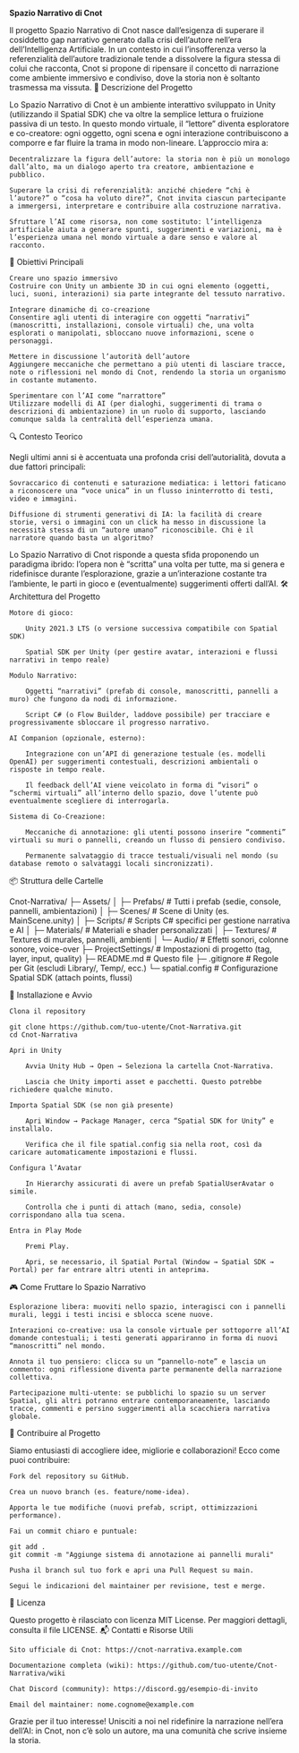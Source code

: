 **Spazio Narrativo di Cnot**

Il progetto Spazio Narrativo di Cnot nasce dall’esigenza di superare il cosiddetto gap narrativo generato dalla crisi dell’autore nell’era dell’Intelligenza Artificiale. In un contesto in cui l’insofferenza verso la referenzialità dell’autore tradizionale tende a dissolvere la figura stessa di colui che racconta, Cnot si propone di ripensare il concetto di narrazione come ambiente immersivo e condiviso, dove la storia non è soltanto trasmessa ma vissuta.
🌟 Descrizione del Progetto

Lo Spazio Narrativo di Cnot è un ambiente interattivo sviluppato in Unity (utilizzando il Spatial SDK) che va oltre la semplice lettura o fruizione passiva di un testo. In questo mondo virtuale, il “lettore” diventa esploratore e co-creatore: ogni oggetto, ogni scena e ogni interazione contribuiscono a comporre e far fluire la trama in modo non-lineare. L’approccio mira a:

    Decentralizzare la figura dell’autore: la storia non è più un monologo dall’alto, ma un dialogo aperto tra creatore, ambientazione e pubblico.

    Superare la crisi di referenzialità: anziché chiedere “chi è l’autore?” o “cosa ha voluto dire?”, Cnot invita ciascun partecipante a immergersi, interpretare e contribuire alla costruzione narrativa.

    Sfruttare l’AI come risorsa, non come sostituto: l’intelligenza artificiale aiuta a generare spunti, suggerimenti e variazioni, ma è l’esperienza umana nel mondo virtuale a dare senso e valore al racconto.

🎯 Obiettivi Principali

    Creare uno spazio immersivo
    Costruire con Unity un ambiente 3D in cui ogni elemento (oggetti, luci, suoni, interazioni) sia parte integrante del tessuto narrativo.

    Integrare dinamiche di co-creazione
    Consentire agli utenti di interagire con oggetti “narrativi” (manoscritti, installazioni, console virtuali) che, una volta esplorati o manipolati, sbloccano nuove informazioni, scene o personaggi.

    Mettere in discussione l’autorità dell’autore
    Aggiungere meccaniche che permettano a più utenti di lasciare tracce, note o riflessioni nel mondo di Cnot, rendendo la storia un organismo in costante mutamento.

    Sperimentare con l’AI come “narrattore”
    Utilizzare modelli di AI (per dialoghi, suggerimenti di trama o descrizioni di ambientazione) in un ruolo di supporto, lasciando comunque salda la centralità dell’esperienza umana.

🔍 Contesto Teorico

Negli ultimi anni si è accentuata una profonda crisi dell’autorialità, dovuta a due fattori principali:

    Sovraccarico di contenuti e saturazione mediatica: i lettori faticano a riconoscere una “voce unica” in un flusso ininterrotto di testi, video e immagini.

    Diffusione di strumenti generativi di IA: la facilità di creare storie, versi o immagini con un click ha messo in discussione la necessità stessa di un “autore umano” riconoscibile. Chi è il narratore quando basta un algoritmo?

Lo Spazio Narrativo di Cnot risponde a questa sfida proponendo un paradigma ibrido: l’opera non è “scritta” una volta per tutte, ma si genera e ridefinisce durante l’esplorazione, grazie a un’interazione costante tra l’ambiente, le parti in gioco e (eventualmente) suggerimenti offerti dall’AI.
🛠️ Architettura del Progetto

    Motore di gioco:

        Unity 2021.3 LTS (o versione successiva compatibile con Spatial SDK)

        Spatial SDK per Unity (per gestire avatar, interazioni e flussi narrativi in tempo reale)

    Modulo Narrativo:

        Oggetti “narrativi” (prefab di console, manoscritti, pannelli a muro) che fungono da nodi di informazione.

        Script C# (o Flow Builder, laddove possibile) per tracciare e progressivamente sbloccare il progresso narrativo.

    AI Companion (opzionale, esterno):

        Integrazione con un’API di generazione testuale (es. modelli OpenAI) per suggerimenti contestuali, descrizioni ambientali o risposte in tempo reale.

        Il feedback dell’AI viene veicolato in forma di “visori” o “schermi virtuali” all’interno dello spazio, dove l’utente può eventualmente scegliere di interrogarla.

    Sistema di Co-Creazione:

        Meccaniche di annotazione: gli utenti possono inserire “commenti” virtuali su muri o pannelli, creando un flusso di pensiero condiviso.

        Permanente salvataggio di tracce testuali/visuali nel mondo (su database remoto o salvataggi locali sincronizzati).

📦 Struttura delle Cartelle

Cnot-Narrativa/
├─ Assets/
│   ├─ Prefabs/               # Tutti i prefab (sedie, console, pannelli, ambientazioni)
│   ├─ Scenes/                # Scene di Unity (es. MainScene.unity)
│   ├─ Scripts/               # Scripts C# specifici per gestione narrativa e AI
│   ├─ Materials/             # Materiali e shader personalizzati
│   ├─ Textures/              # Textures di murales, pannelli, ambienti
│   └─ Audio/                 # Effetti sonori, colonne sonore, voice-over
├─ ProjectSettings/           # Impostazioni di progetto (tag, layer, input, quality)
├─ README.md                  # Questo file
├─ .gitignore                 # Regole per Git (escludi Library/, Temp/, ecc.)
└─ spatial.config             # Configurazione Spatial SDK (attach points, flussi)

🚀 Installazione e Avvio

    Clona il repository

    git clone https://github.com/tuo-utente/Cnot-Narrativa.git
    cd Cnot-Narrativa

    Apri in Unity

        Avvia Unity Hub → Open → Seleziona la cartella Cnot-Narrativa.

        Lascia che Unity importi asset e pacchetti. Questo potrebbe richiedere qualche minuto.

    Importa Spatial SDK (se non già presente)

        Apri Window → Package Manager, cerca “Spatial SDK for Unity” e installalo.

        Verifica che il file spatial.config sia nella root, così da caricare automaticamente impostazioni e flussi.

    Configura l’Avatar

        In Hierarchy assicurati di avere un prefab SpatialUserAvatar o simile.

        Controlla che i punti di attach (mano, sedia, console) corrispondano alla tua scena.

    Entra in Play Mode

        Premi Play.

        Apri, se necessario, il Spatial Portal (Window → Spatial SDK → Portal) per far entrare altri utenti in anteprima.

🎮 Come Fruttare lo Spazio Narrativo

    Esplorazione libera: muoviti nello spazio, interagisci con i pannelli murali, leggi i testi incisi e sblocca scene nuove.

    Interazioni co-creative: usa la console virtuale per sottoporre all’AI domande contestuali; i testi generati appariranno in forma di nuovi “manoscritti” nel mondo.

    Annota il tuo pensiero: clicca su un “pannello-note” e lascia un commento: ogni riflessione diventa parte permanente della narrazione collettiva.

    Partecipazione multi-utente: se pubblichi lo spazio su un server Spatial, gli altri potranno entrare contemporaneamente, lasciando tracce, commenti e persino suggerimenti alla scacchiera narrativa globale.

🤝 Contribuire al Progetto

Siamo entusiasti di accogliere idee, migliorie e collaborazioni! Ecco come puoi contribuire:

    Fork del repository su GitHub.

    Crea un nuovo branch (es. feature/nome-idea).

    Apporta le tue modifiche (nuovi prefab, script, ottimizzazioni performance).

    Fai un commit chiaro e puntuale:

    git add .
    git commit -m "Aggiunge sistema di annotazione ai pannelli murali"

    Pusha il branch sul tuo fork e apri una Pull Request su main.

    Segui le indicazioni del maintainer per revisione, test e merge.

📝 Licenza

Questo progetto è rilasciato con licenza MIT License.
Per maggiori dettagli, consulta il file LICENSE.
📬 Contatti e Risorse Utili

    Sito ufficiale di Cnot: https://cnot-narrativa.example.com

    Documentazione completa (wiki): https://github.com/tuo-utente/Cnot-Narrativa/wiki

    Chat Discord (community): https://discord.gg/esempio-di-invito

    Email del maintainer: nome.cognome@example.com

Grazie per il tuo interesse!
Unisciti a noi nel ridefinire la narrazione nell’era dell’AI: in Cnot, non c’è solo un autore, ma una comunità che scrive insieme la storia.
